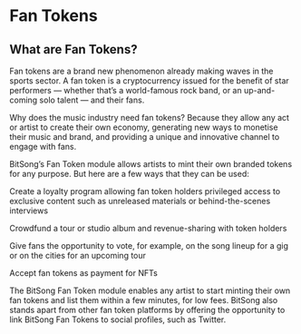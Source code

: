 # Fan Tokens

## What are Fan Tokens?

Fan tokens are a brand new phenomenon already making waves in the sports sector. A fan token is a cryptocurrency issued for the benefit of star performers — whether that’s a world-famous rock band, or an up-and-coming solo talent — and their fans.

Why does the music industry need fan tokens? Because they allow any act or artist to create their own economy, generating new ways to monetise their music and brand, and providing a unique and innovative channel to engage with fans.

BitSong’s Fan Token module allows artists to mint their own branded tokens for any purpose. But here are a few ways that they can be used:

Create a loyalty program allowing fan token holders privileged access to exclusive content such as unreleased materials or behind-the-scenes interviews&#x20;

Crowdfund a tour or studio album and revenue-sharing with token holders&#x20;

Give fans the opportunity to vote, for example, on the song lineup for a gig or on the cities for an upcoming tour&#x20;

Accept fan tokens as payment for NFTs

The BitSong Fan Token module enables any artist to start minting their own fan tokens and list them within a few minutes, for low fees. BitSong also stands apart from other fan token platforms by offering the opportunity to link BitSong Fan Tokens to social profiles, such as Twitter.
